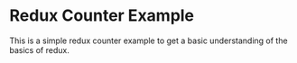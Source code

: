 # Redux Counter Example

This is a simple redux counter example to get a basic
understanding of the basics of redux.
